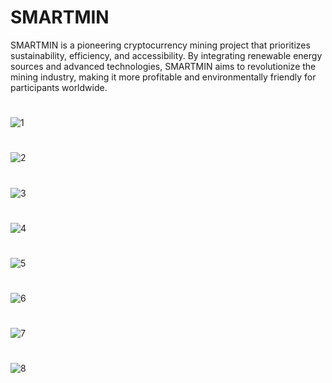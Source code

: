   # SMARTMIN


SMARTMIN is a pioneering cryptocurrency mining project that prioritizes sustainability, efficiency, and accessibility. By integrating renewable energy sources and advanced technologies, SMARTMIN aims to revolutionize the mining industry, making it more profitable and environmentally friendly for participants worldwide.
#

![1](https://github.com/Muhammad-ijazCRT/smartmin-project/assets/75518471/0615dc73-77b4-44ce-b29a-88bb51b66daf)
#

![2](https://github.com/Muhammad-ijazCRT/smartmin-project/assets/75518471/37907d68-af7a-40cc-b51f-4e3deea9d4d6)
#

![3](https://github.com/Muhammad-ijazCRT/smartmin-project/assets/75518471/8b983d61-644a-4f8a-9a63-cf960f9a01a6)
#

![4](https://github.com/Muhammad-ijazCRT/smartmin-project/assets/75518471/3e16ecee-36df-4603-8729-a0589a908f8f)
#

![5](https://github.com/Muhammad-ijazCRT/smartmin-project/assets/75518471/5d9f0788-af3e-46eb-995c-dcca309f4b50)
#

![6](https://github.com/Muhammad-ijazCRT/smartmin-project/assets/75518471/3bed5990-5074-441c-8a21-ad42d7a7467f)
#

![7](https://github.com/Muhammad-ijazCRT/smartmin-project/assets/75518471/cb9bb07a-4a29-4d8b-b71f-d49db8b7771a)
#

![8](https://github.com/Muhammad-ijazCRT/smartmin-project/assets/75518471/cfd42f75-2cdb-43b9-a714-05776802ae25)
